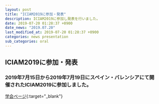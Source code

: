 ```yaml
---
layout: post
title: "ICIAM2019に参加・発表"
description: ICIAM2019に参加し発表を行いました。
date: 2019-07-20 01:28:37 +0900
date_news: "2019.07.20"
last_modified_at: 2019-07-20 01:28:37 +0900
categories: news presentation
sub_categories: oral
---
```


## ICIAM2019に参加・発表

### 2019年7月15日から2019年7月19日にスペイン・バレンシアにて開催されたICIAM2019に参加しました。

[学会ページ](https://iciam2019.org/){:target="_blank"}
